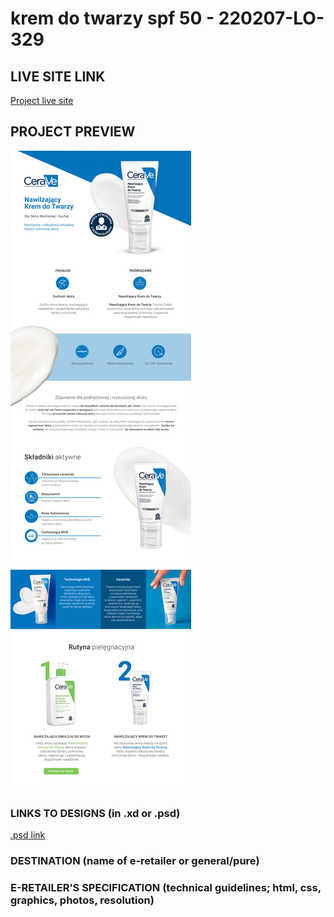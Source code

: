 # krem do twarzy spf 50 - 220207-LO-329

<!-- please enter project number recived from PM -->

## LIVE SITE LINK

<!-- please enter link to site preview here -->

[Project live site](https://estorelabs.github.io/RC---220207-LO-329-CeraVe-krem-do-twarzy-GENERIC/)

## PROJECT PREVIEW

![Design preview for the project](https://github.com/eStoreLabs/RC---220207-LO-329-CeraVe-krem-do-twarzy-GENERIC/blob/main/readme/Krem%20do%20twarzy.png?raw=true)

### LINKS TO DESIGNS (in .xd or .psd)

[.psd link](https://drive.google.com/drive/folders/1OuCEQVswITHtejXhriEF_4blEuHVYwiC)

<!-- please enter link to preview designs -->

### DESTINATION (name of e-retailer or general/pure)

<!-- please enter e-retailers name -->

### E-RETAILER’S SPECIFICATION (technical guidelines; html, css, graphics, photos, resolution)

<!-- please enter any additional comments important for the project -->

